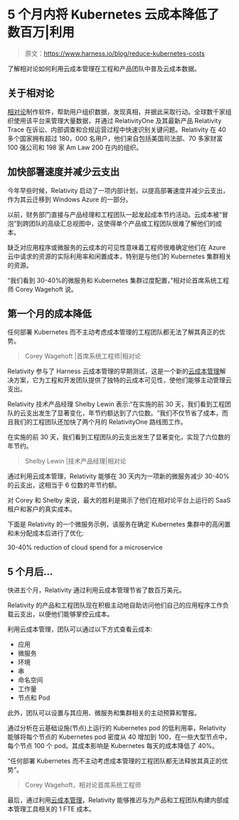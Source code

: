 # 5 个月内将 Kubernetes 云成本降低了数百万|利用

> 原文：<https://www.harness.io/blog/reduce-kubernetes-costs>

了解相对论如何利用云成本管理在工程和产品团队中普及云成本数据。

## 关于相对论

[相对论](https://www.relativity.com/)制作软件，帮助用户组织数据，发现真相，并据此采取行动。全球数千家组织使用该平台来管理大量数据，并通过 RelativityOne 及其最新产品 Relativity Trace 在诉讼、内部调查和合规运营过程中快速识别关键问题。Relativity 在 40 多个国家拥有超过 180，000 名用户，他们来自包括美国司法部、70 多家财富 100 强公司和 198 家 Am Law 200 在内的组织。

## 加快部署速度并减少云支出

今年早些时候，Relativity 启动了一项内部计划，以提高部署速度并减少云支出，作为其云迁移到 Windows Azure 的一部分。

以前，财务部门直接与产品经理和工程团队一起发起成本节约活动。云成本被“冒泡”到跨团队的高级汇总视图中，这使得单个产品或工程团队很难了解他们的成本。

缺乏对应用程序或微服务的云成本的可见性意味着工程师很难确定他们在 Azure 云中请求的资源的实际利用率和闲置成本，特别是与他们的 Kubernetes 集群相关的资源。

“我们看到 30-40%的微服务和 Kubernetes 集群过度配置，”相对论首席系统工程师 Corey Wagehoft 说。

## 第一个月的成本降低

任何部署 Kubernetes 而不主动考虑成本管理的工程团队都无法了解其真正的优势。

> Corey Wagehoft |首席系统工程师|相对论

Relativity 参与了 Harness 云成本管理的早期测试，这是一个新的[云成本管理](https://harness.io/platform/cloud-cost-management/)解决方案，它为工程和开发团队提供了独特的云成本可见性，使他们能够主动管理云支出。

Relativity 技术产品经理 Shelby Lewin 表示:“在实施的前 30 天，我们看到工程团队的云支出发生了显著变化，年节约额达到了六位数。“我们不仅节省了成本，而且我们的工程团队还加快了两个月的 RelativityOne 路线图工作。

在实施的前 30 天，我们看到工程团队的云支出发生了显著变化，实现了六位数的年节约。

> Shelby Lewin |技术产品经理|相对论

通过利用云成本管理，Relativity 能够在 30 天内为一项新的微服务减少 30-40%的云支出，这相当于 6 位数的年节约额。

对 Corey 和 Shelby 来说，最大的胜利是揭示了他们在相对论平台上运行的 SaaS 租户和客户的真实成本。

下面是 Relativity 的一个微服务示例，该服务在确定 Kubernetes 集群中的高闲置和未分配成本后进行了优化:

30-40% reduction of cloud spend for a microservice

## 5 个月后...

快进五个月，Relativity 通过利用云成本管理节省了数百万美元。

Relativity 的产品和工程团队现在积极主动地自助访问他们自己的应用程序工作负载云支出，以便他们能够掌控云成本。

利用云成本管理，团队可以通过以下方式查看云成本:

*   应用
*   微服务
*   环境
*   串
*   命名空间
*   工作量
*   节点和 Pod

此外，团队可以设置与其应用、微服务和集群相关的主动预算和警报。

通过分析在云基础设施(节点)上运行的 Kubernetes pod 的低利用率，Relativity 能够将每个节点的 Kubernetes pod 密度从 40 增加到 100，在一些大型节点中，每个节点 100 个 pod。其成本影响是 Kubernetes 每天的成本降低了 40%。

“任何部署 Kubernetes 而不主动考虑成本管理的工程团队都无法释放其真正的优势”。

> Corey Wagehoft，相对论首席系统工程师

最后，通过利用[云成本管理](https://harness.io/platform/cloud-cost-management/)，Relativity 能够推迟与为产品和工程团队构建内部成本管理工具相关的 1 FTE 成本。